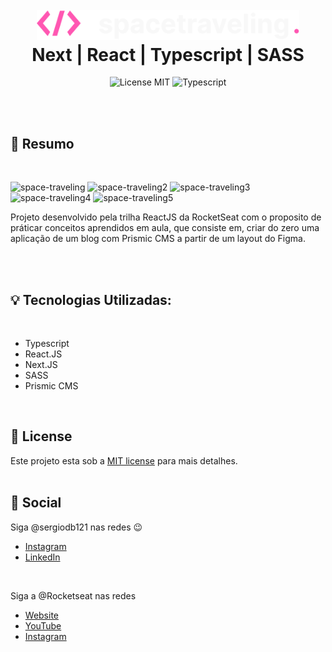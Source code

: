 <br />
<br />
<h1 align="center">
  <img alt="ignite" src="./public/logo.svg" width="420px" /> 
  <br />
  Next | React | Typescript | SASS 
</h1>

<p align="center">
  <img alt="License MIT" src="https://img.shields.io/badge/License-MIT-%2398C611" />
  <img alt="Typescript" src="https://img.shields.io/badge/Main%20lenguage-Typescript-%232F74C0" /> <br />
</p> 
<br />
<br />

## :bookmark: Resumo
<br />

![space-traveling](https://user-images.githubusercontent.com/66697772/174479346-941c5ccd-5bc5-453b-896e-88cb580145a6.png)
![space-traveling2](https://user-images.githubusercontent.com/66697772/174479347-f5a86a99-3d1e-4454-a22f-4b43f38dd54a.png)
![space-traveling3](https://user-images.githubusercontent.com/66697772/174479348-6744700f-5767-453c-aff1-e84d5494bdc5.png)
![space-traveling4](https://user-images.githubusercontent.com/66697772/174479350-654b7a5c-903d-4672-8eed-e79f9e1f7d80.png)
![space-traveling5](https://user-images.githubusercontent.com/66697772/174479351-e61cf6c7-1442-4b66-a829-e1d81be80e31.png)



Projeto desenvolvido pela trilha ReactJS da RocketSeat com o proposito de práticar conceitos aprendidos em aula, que consiste em, criar do zero uma aplicação de um blog com Prismic CMS a partir de um layout do Figma.

<br />




<br />

## :bulb: Tecnologias Utilizadas:
<br />

- Typescript
- React.JS
- Next.JS
- SASS
- Prismic CMS

<br />

## :memo: License

Este projeto esta sob a [MIT license](LICENSE) para mais detalhes.
<br />
<br />

## :wave: Social

Siga @sergiodb121 nas redes :wink:
<br />

- [Instagram](https://www.instagram.com/sergiodb121/)
- [LinkedIn](https://www.linkedin.com/in/s%C3%A9rgio-damaceno-botelho-ab9a24184/)

<br />

Siga a @Rocketseat nas redes
<br />

- [Website](https://rocketseat.com.br/)
- [YouTube](https://www.youtube.com/channel/UCSfwM5u0Kce6Cce8_S72olg)
- [Instagram](https://www.instagram.com/rocketseat_oficial/?hl=pt-br)

